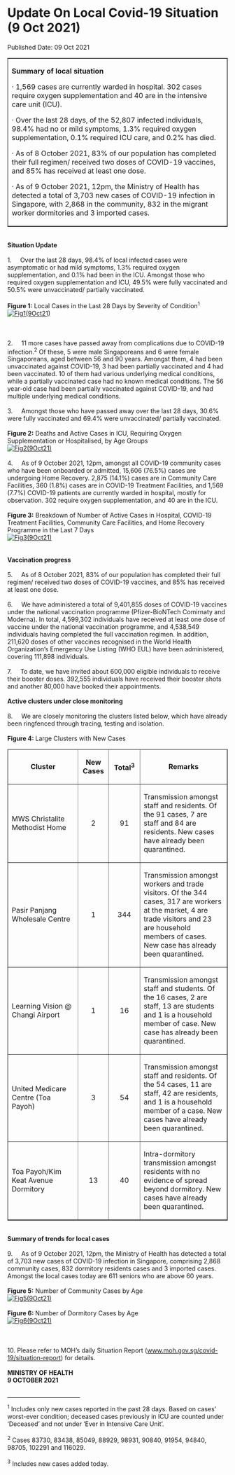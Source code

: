 <html>
    <meta http-equiv="Content-Type" content="text/html; charset=utf-8"/>
    <meta charset="utf-8"/>
    <title>Update On Local Covid-19 Situation (9 Oct 2021)</title>
    <body><h1>Update On Local Covid-19 Situation (9 Oct 2021)</h1>
    <p>Published Date: 09 Oct 2021</p> <table border="1" cellspacing="0" cellpadding="0" width="605"><tbody><tr><td width="605" valign="top"><p><strong>Summary of local situation</strong></p><p>· 1,569 cases are currently warded in hospital. 302 cases require oxygen supplementation and 40 are in the intensive care unit (ICU).</p><p>· Over the last 28 days, of the 52,807 infected individuals, 98.4% had no or mild symptoms, 1.3% required oxygen supplementation, 0.1% required ICU care, and 0.2% has died.</p><p>· As of 8 October 2021, 83% of our population has completed their full regimen/ received two doses of COVID-19 vaccines, and 85% has received at least one dose.</p><p>· As of 9 October 2021, 12pm, the Ministry of Health has detected a total of 3,703 new cases of COVID-19 infection in Singapore, with 2,868 in the community, 832 in the migrant worker dormitories and 3 imported cases.</p></td></tr></tbody></table><br><strong>Situation Update</strong><br><br>1.&nbsp; &nbsp; &nbsp;Over the last 28 days, 98.4% of local infected cases were asymptomatic or had mild symptoms, 1.3% required oxygen supplementation, and 0.1% had been in the ICU. Amongst those who required oxygen supplementation and ICU, 49.5% were fully vaccinated and 50.5% were unvaccinated/ partially vaccinated.&nbsp;<br><br><strong>Figure 1:</strong> Local Cases in the Last 28 Days by Severity of Condition<sup>1</sup><br><div><a href="/images/librariesprovider5/covid-19-chart-(pr)/fig1(9oct21).png?sfvrsn=68294b8e_0"><img src="/images/librariesprovider5/covid-19-chart-(pr)/fig1(9oct21).png?sfvrsn=68294b8e_0" data-displaymode="Original" alt="Fig1(9Oct21)" title="Fig1(9Oct21)" data-openoriginalimageonclick="true"></a><br><br><br><br>2.&nbsp; &nbsp; &nbsp;11 more cases have passed away from complications due to COVID-19 infection.<sup>2</sup> Of these, 5 were male Singaporeans and 6 were female Singaporeans, aged between 56 and 90 years. Amongst them, 4 had been unvaccinated against COVID-19, 3 had been partially vaccinated and 4 had been vaccinated. 10 of them had various underlying medical conditions, while a partially vaccinated case had no known medical conditions. The 56 year-old case had been partially vaccinated against COVID-19, and had multiple underlying medical conditions.&nbsp;<br><br>3.&nbsp; &nbsp; &nbsp;Amongst those who have passed away over the last 28 days, 30.6% were fully vaccinated and 69.4% were unvaccinated/ partially vaccinated.<br><br><strong>Figure 2:</strong> Deaths and Active Cases in ICU, Requiring Oxygen Supplementation or Hospitalised, by Age Groups<br><div><a href="/images/librariesprovider5/covid-19-chart-(pr)/fig2(9oct21).png?sfvrsn=d22d613_0"><img src="/images/librariesprovider5/covid-19-chart-(pr)/fig2(9oct21).png?sfvrsn=d22d613_0" data-displaymode="Original" alt="Fig2(9Oct21)" title="Fig2(9Oct21)" data-openoriginalimageonclick="true"></a><br><br>4.&nbsp; &nbsp; &nbsp;As of 9 October 2021, 12pm, amongst all COVID-19 community cases who have been onboarded or admitted, 15,606 (76.5%) cases are undergoing Home Recovery. 2,875 (14.1%) cases are in Community Care Facilities, 360 (1.8%) cases are in COVID-19 Treatment Facilities, and 1,569 (7.7%) COVID-19 patients are currently warded in hospital, mostly for observation. 302 require oxygen supplementation, and 40 are in the ICU.&nbsp;<br><br><strong>Figure 3:</strong> Breakdown of Number of Active Cases in Hospital, COVID-19 Treatment Facilities, Community Care Facilities, and Home Recovery Programme in the Last 7 Days<br><div><a href="/images/librariesprovider5/covid-19-chart-(pr)/fig3(9oct21).png?sfvrsn=4684ccb5_0"><img src="/images/librariesprovider5/covid-19-chart-(pr)/fig3(9oct21).png?sfvrsn=4684ccb5_0" data-displaymode="Original" alt="Fig3(9Oct21)" title="Fig3(9Oct21)" data-openoriginalimageonclick="true"></a><br></div></div></div><br><br><strong>Vaccination progress</strong><br><br>5.&nbsp; &nbsp; &nbsp;As of 8 October 2021, 83% of our population has completed their full regimen/ received two doses of COVID-19 vaccines, and 85% has received at least one dose.&nbsp;<br><br>6.&nbsp; &nbsp; &nbsp;We have administered a total of 9,401,855 doses of COVID-19 vaccines under the national vaccination programme (Pfizer-BioNTech Comirnaty and Moderna). In total, 4,599,302 individuals have received at least one dose of vaccine under the national vaccination programme, and 4,538,549 individuals having completed the full vaccination regimen. In addition, 211,620 doses of other vaccines recognised in the World Health Organization’s Emergency Use Listing (WHO EUL) have been administered, covering 111,898 individuals.<br><br>7.&nbsp; &nbsp; &nbsp;To date, we have invited about 600,000 eligible individuals to receive their booster doses. 392,555 individuals have received their booster shots and another 80,000 have booked their appointments.&nbsp;<br><br><div><strong>Active clusters under close monitoring</strong><br><br>8.&nbsp; &nbsp; &nbsp;We are closely monitoring the clusters listed below, which have already been ringfenced through tracing, testing and isolation.&nbsp;<br><br><strong>Figure 4: </strong>Large Clusters with New Cases<br><div><table border="1" cellspacing="0" cellpadding="0" width="606"><thead><tr><td width="212"><p align="center"><strong>Cluster</strong></p></td><td width="58"><p align="center"><strong>New Cases</strong></p></td><td width="63"><p align="center"><strong>Total<sup>3</sup></strong></p></td><td width="273"><p align="center"><strong>Remarks</strong></p></td></tr></thead><tbody><tr><td width="212"><p>MWS Christalite Methodist Home</p></td><td width="58"><p align="center">2</p></td><td width="63"><p align="center">91</p></td><td width="273" valign="top"><p>Transmission amongst staff and residents. Of the 91 cases, 7 are staff and 84 are residents. New cases have already been quarantined.</p></td></tr><tr><td width="212"><p>Pasir Panjang Wholesale Centre</p></td><td width="58"><p align="center">1</p></td><td width="63"><p align="center">344</p></td><td width="273" valign="top"><p>Transmission amongst workers and trade visitors. Of the 344 cases, 317 are workers at the market, 4 are trade visitors and 23 are household members of cases. New case has already been quarantined.</p></td></tr><tr><td width="212"><p>Learning Vision @ Changi Airport</p></td><td width="58"><p align="center">1</p></td><td width="63"><p align="center">16</p></td><td width="273"><p>Transmission amongst staff and students. Of the 16 cases, 2 are staff, 13 are students and 1 is a household member of case. New case has already been quarantined.</p></td></tr><tr><td width="212"><p>United Medicare Centre (Toa Payoh)</p></td><td width="58"><p align="center">3</p></td><td width="63"><p align="center">54</p></td><td width="273"><p>Transmission amongst staff and residents. Of the 54 cases, 11 are staff, 42 are residents, and 1 is a household member of a case. New cases have already been quarantined.</p></td></tr><tr><td width="212"><p>Toa Payoh/Kim Keat Avenue Dormitory</p></td><td width="58"><p align="center">13</p></td><td width="63"><p align="center">40</p></td><td width="273"><p>Intra-dormitory transmission amongst residents with no evidence of spread beyond dormitory. New cases have already been quarantined.</p></td></tr></tbody></table><div><br><strong>Summary of trends for local cases</strong><br><br>9.&nbsp; &nbsp; &nbsp;As of 9 October 2021, 12pm, the Ministry of Health has detected a total of 3,703 new cases of COVID-19 infection in Singapore, comprising 2,868 community cases, 832 dormitory residents cases and 3 imported cases. Amongst the local cases today are 611 seniors who are above 60 years.<br><br><strong>Figure 5:</strong> Number of Community Cases by Age<br><div><a href="/images/librariesprovider5/covid-19-chart-(pr)/fig5(9oct21).png?sfvrsn=be19fc2a_0"><img src="/images/librariesprovider5/covid-19-chart-(pr)/fig5(9oct21).png?sfvrsn=be19fc2a_0" data-displaymode="Original" alt="Fig5(9Oct21)" title="Fig5(9Oct21)" data-openoriginalimageonclick="true"></a><br><br><strong>Figure 6: </strong>Number of Dormitory Cases by Age<br></div><a href="/images/librariesprovider5/covid-19-chart-(pr)/fig6(9oct21).png?sfvrsn=b6f4d624_0"><img src="/images/librariesprovider5/covid-19-chart-(pr)/fig6(9oct21).png?sfvrsn=b6f4d624_0" data-displaymode="Original" alt="Fig6(9Oct21)" title="Fig6(9Oct21)" data-openoriginalimageonclick="true"></a><br><br><br><br>10. Please refer to MOH’s daily Situation Report (<a href="http://www.moh.gov.sg/covid-19/situation-report" title="" class="" target="">www.moh.gov.sg/covid-19/situation-report</a>) for details.&nbsp;<br><br><strong>MINISTRY OF HEALTH<br>9 OCTOBER 2021<br></strong><br clear="all"><hr align="left" size="1" width="33%"><div id="ftn1"><p><sup>1</sup> Includes only new cases reported in the past 28 days. Based on cases’ worst-ever condition; deceased cases previously in ICU are counted under ‘Deceased’ and not under ‘Ever in Intensive Care Unit’.<br><br><sup>2</sup> Cases 83730, 83438, 85049, 88929, 98931, 90840, 91954, 94840, 98705, 102291 and 116029.<br><br><sup>3</sup> Includes new cases added today.</p></div></div></div></div></body>
</html>